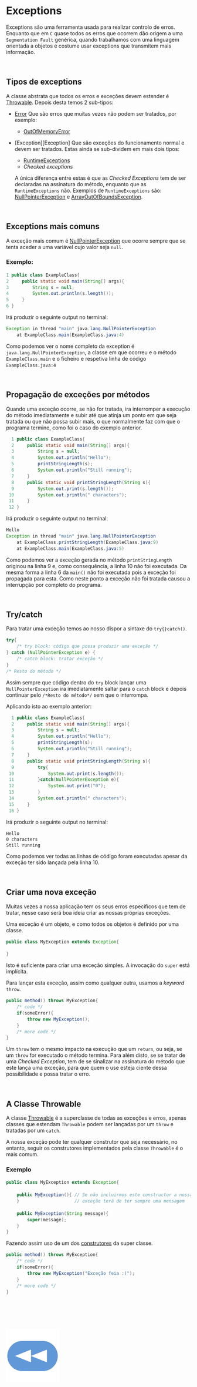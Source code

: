 # Exceptions

Exceptions são uma ferramenta usada para realizar controlo de erros. Enquanto que
em `C` quase todos os erros que ocorrem dão origem a uma `Segmentation Fault`
genérica, quando trabalhamos com uma linguagem orientada a objetos é costume
usar exceptions que transmitem mais informação.

<br>

## Tipos de exceptions
A classe abstrata que todos os erros e exceções devem estender é
[Throwable][ThrowableDocs]. Depois desta temos 2 sub-tipos:

* [Error][ErrorDocs] Que são erros que muitas vezes não podem ser tratados, por
    exemplo:
    * [OutOfMemoryError][OutOfMemoryDocs]
* [Exception][Exception] Que são exceções do funcionamento normal e devem ser
    tratados. Estas ainda se sub-dividem em mais dois tipos:
    * [RuntimeExceptions][RuntimeExceptions]
    * _Checked exceptions_

    A única diferença entre estas é que as _Checked Exceptions_ tem de ser
    declaradas na assinatura do método, enquanto que as `RuntimeExceptions`
    não. Exemplos de `RuntimeExceptions` são:
    [NullPointerException][NullPointerDocs] e
    [ArrayOutOfBoundsException][ArrayOutOfBoundsDocs].

<br>

## Exceptions mais comuns
A exceção mais comum é [NullPointerException][NullPointerDocs] que ocorre sempre
que se tenta aceder a uma variável cujo valor seja `null`.

### Exemplo:
```java
1 public class ExampleClass{
2     public static void main(String[] args){
3         String s = null;
4         System.out.println(s.length());
5     }
6 }
```
Irá produzir o seguinte output no terminal:
```java
Exception in thread "main" java.lang.NullPointerException
    at ExampleClass.main(ExampleClass.java:4)
```
Como podemos ver o nome completo da exception é `java.lang.NullPointerException`,
a classe em que ocorreu e o método `ExampleClass.main` e o ficheiro e respetiva
linha de código `ExampleClass.java:4`

<br>

## Propagação de exceções por métodos
Quando uma exceção ocorre, se não for tratada, ira interromper a execução do
método imediatamente e subir até que atinja um ponto em que seja tratada ou que
não possa subir mais, o que normalmente faz com que o programa termine, como
foi o caso do exemplo anterior.

```java
  1 public class ExampleClass{
  2     public static void main(String[] args){
  3         String s = null;
  4         System.out.println("Hello");
  5         printStringLength(s);
  6         System.out.println("Still running");
  7     }
  8     public static void printStringLength(String s){
  9         System.out.print(s.length());
 10         System.out.println(" characters");
 11     }
 12 }
```

Irá produzir o seguinte output no terminal:

```java
Hello
Exception in thread "main" java.lang.NullPointerException
    at ExampleClass.printStringLength(ExampleClass.java:9)
    at ExampleClass.main(ExampleClass.java:5)
```

Como podemos ver a exceção gerada no método `printStringLength` originou na linha
9 e, como consequência, a linha 10 não foi executada. Da mesma forma a linha 6 da
 `main()` não foi executada pois a exceção foi propagada para esta. Como neste
ponto a exceção não foi tratada causou a interrupção por completo do programa.

<br>

## Try/catch
Para tratar uma exceção temos ao nosso dispor a sintaxe do `try{}catch()`.
```java
try{
    /* try block: código que possa produzir uma exceção */
} catch (NullPointerException e) {
    /* catch block: tratar exceção */
}
/* Resto do método */
```
Assim sempre que código dentro do `try` block lançar uma `NullPointerException`
ira imediatamente saltar para o `catch` block e depois continuar pelo `/*Resto do
método*/` sem que o interrompa.

Aplicando isto ao exemplo anterior:
```java
  1 public class ExampleClass{
  2     public static void main(String[] args){
  3         String s = null;
  4         System.out.println("Hello");
  5         printStringLength(s);
  6         System.out.println("Still running");
  7     }
  8     public static void printStringLength(String s){
  9         try{
 10             System.out.print(s.length());
 11         }catch(NullPointerException e){
 12             System.out.print("0");
 13         }
 14         System.out.println(" characters");
 15     }
 16 }
```
Irá produzir o seguinte output no terminal:
```
Hello
0 characters
Still running
```
Como podemos ver todas as linhas de código foram executadas apesar da exceção ter
sido lançada pela linha 10.

<br>

## Criar uma nova exceção
Muitas vezes a nossa aplicação tem os seus erros específicos que tem de tratar,
nesse caso será boa ideia criar as nossas próprias exceções.

Uma exceção é um objeto, e como todos os objetos é definido por uma classe.

```java
public class MyException extends Exception{

}
```
Isto é suficiente para criar uma exceção simples. A invocação do `super` está
implícita.

Para lançar esta exceção, assim como qualquer outra, usamos a _keyword_ `throw`.

```java
public method() throws MyException{
    /* code */
    if(someError){
        throw new MyException();
    }
    /* more code */
}
```
Um `throw` tem o mesmo impacto na execução que um `return`, ou seja, se um
`throw` for executado o método termina. Para além disto, se se tratar de uma
_Checked Exception_, tem de se sinalizar na assinatura do método que este lança
uma exceção, para que quem o use esteja ciente dessa possibilidade e possa
tratar o erro.

<br>

## A Classe Throwable
A classe [Throwable][ThrowableDocs] é a superclasse de todas as exceções e erros,
apenas classes que estendam `Throwable` podem ser lançadas por um `throw` e
tratadas por um `catch`.

A nossa exceção pode ter qualquer construtor que seja necessário, no entanto,
seguir os construtores implementados pela classe `Throwable` é o mais comum.

### Exemplo
```java
public class MyException extends Exception{

    public MyException(){ // Se não incluirmos este constructor a nossa
    }                     // exceção terá de ter sempre uma mensagem

    public MyException(String message){
        super(message);
    }
}
```
Fazendo assim uso de um dos [construtores][ThrowableMessageConst] da super
classe.

```java
public method() throws MyException{
    /* code */
    if(someError){
        throw new MyException("Exceção feia :(");
    }
    /* more code */
}
```

<br>

[NullPointerDocs]: https://docs.oracle.com/javase/8/docs/api/java/lang/NullPointerException.html
[ThrowableDocs]: https://docs.oracle.com/javase/8/docs/api/java/lang/Throwable.html
[ThrowableMessageConst]: https://docs.oracle.com/javase/8/docs/api/java/lang/Throwable.html#Throwable-java.lang.String-
[ErrorDocs]: https://docs.oracle.com/javase/8/docs/api/index.html?java/lang/Error.html
[OutOfMemoryDocs]: https://docs.oracle.com/javase/8/docs/api/index.html?java/lang/OutOfMemoryError.html
[RuntimeExceptions]: https://docs.oracle.com/javase/8/docs/api/java/lang/RuntimeException.html
[ArrayOutOfBoundsDocs]: https://docs.oracle.com/javase/8/docs/api/java/lang/ArrayIndexOutOfBoundsException.html

<br><br>

[![retroceder](https://raw.githubusercontent.com/David81820/Recursos-LCC/main/Rewind.png)](https://david81820.github.io/Recursos-LCC/2ano/2sem/POO/POO-Java)
